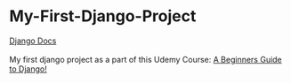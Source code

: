 # My-First-Django-Project
[Django Docs](https://docs.djangoproject.com/en/2.1/intro/)
<br><br>
My first django project as a part of this Udemy Course: [A Beginners Guide to Django!](https://www.udemy.com/introdjango/)